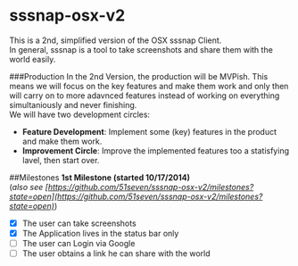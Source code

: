 sssnap-osx-v2
=============

This is a 2nd, simplified version of the OSX sssnap Client.  
In general, sssnap is a tool to take screenshots and share them with the world easily.  

###Production
In the 2nd Version, the production will be MVPish. This means we will focus on the key features and make them work and only then will carry on to more adavnced features instead of working on everything simultaniously and never finishing.  
We will have two development circles:
 
+ **Feature Development**: Implement some (key) features in the product and make them work.  
+ **Improvement Circle**: Improve the implemented features too a statisfying lavel, then start over.

##Milestones
**1st Milestone (started 10/17/2014)**  
(_also see [https://github.com/51seven/sssnap-osx-v2/milestones?state=open](https://github.com/51seven/sssnap-osx-v2/milestones?state=open)_)

- [x] The user can take screenshots
- [x] The Application lives in the status bar only
- [ ] The user can Login via Google
- [ ] The user obtains a link he can share with the world
